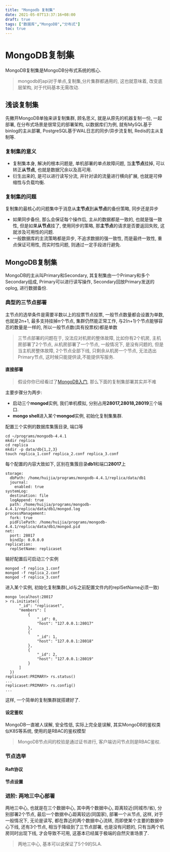 ```yaml
---
title: "Mongodb 复制集"
date: 2021-05-07T13:37:16+08:00
draft: true
tags: ["数据库","MongoDB","分布式"]
toc: true
---
```


# MongoDB复制集
MongoDB复制集是MongoDB分布式系统的核心.

> mongodb的api对于单点,复制集,分片集群都通用的, 这也就意味着, 改变底层架构, 对于代码基本无需改动.

## 浅谈复制集
先撇开MongoDB单独来讲复制集群, 顾名思义, 就是从原先的机器复制一份, 一起部署,
在分布式场景是很常见的部署架构, 以数据库们为例, 就有MySQL基于binlog的主从部署, 
PostgreSQL基于WAL日志的同步/异步流复制, Redis的主从复制等.

### 复制集的意义
* 复制集本身, 解决的根本问题是, 单机部署的单点故障问题, 当**主节点**挂掉, 可以转正**从节点**, 也就是数据冗余以及高可用.
* 衍生出来的, 是可以进行读写分流, 并针对读的流量进行横向扩展, 也就是可伸缩性与负载均衡.

### 复制集的问题
复制集的最核心的问题集中于消息从**主节点**到**从节点**的备份策略, 同步还是异步

* 如果同步备份, 那么会保证每个操作后, 主从的数据都是一致的, 也就是强一致性, 但是如果**从节点**挂了, 使用同步的策略, 那**主节点**的请求是否要返回失败, 这就涉及可用性的问题.
* 一般数据库的主流策略都是异步, 不追求数据的强一致性, 而是最终一致性, 重点保证可用性, 而实时性问题, 则通过一定手段进行避免.

## MongoDB复制集
MongoDB的主从叫Primary和Secondary, 其复制集由一个Primary和多个Secondary组成, Primary可以进行读写操作, Secondary回放Primary发送的oplog, 进行数据备份.

### 典型的三节点部署
主节点的选举条件是需要半数以上的投票节点投票, 一般节点数量都会设置为单数, 也就是2n+1, 
最多支持挂掉n个节点, 集群仍然能正常工作, 与2(n+1)个节点能够容忍的数量是一样的, 
所以一般节点数(具有投票权)都是单数

> 三节点部署的问题在于, 没法应对机房的整体故障, 比如你有2个机房, 主机房部署了2个节点, 
> 从机房部署了一个节点, 一般情况下, 是没有问题的, 但是当主机房整体故障, 2个节点全部下线, 
> 只剩余从机房一个节点, 无法选出Primary节点, 这时候只能提供读,不能提供写服务.

#### 直接部署
> 假设你你已经看过了[MongoDB入门](https://huija.github.io/mongodb-starter/), 那么下面的复制集部署其实并不难

主要步骤分为两步:
- 启动三个**mongod**实例, 我们单机模拟, 分别占用**28017,28018,28019**三个端口.
- **mongo shell**进入某个**mongod**实例, 初始化复制集集群.

配置三个实例的数据库集簇目录, 端口等
```shell script
cd ~/programs/mongodb-4.4.1
mkdir replica
cd replica
mkdir -p data/db{1,2,3}
touch replica_1.conf replica_2.conf replica_3.conf
```

每个配置的内容大致如下, 区别在集簇目录**db1**和端口**28017**上
```shell script
storage:
  dbPath: /home/huijia/programs/mongodb-4.4.1/replica/data/db1
  journal:
    enabled: true
systemLog:
  destination: file
  logAppend: true
  path: /home/huijia/programs/mongodb-4.4.1/replica/data/db1/mongod.log
processManagement:
  fork: true
  pidFilePath: /home/huijia/programs/mongodb-4.4.1/replica/data/db1/mongod.pid
net:
  port: 28017
  bindIp: 0.0.0.0
replication:
  replSetName: replicaset
```

输好配置后可启动三个实例
````shell script
mongod -f replica_1.conf
mongod -f replica_2.conf
mongod -f replica_3.conf
````

进入某个实例, 初始化复制集群(_id与之前配置文件内的replSetName必须一致)
```shell script
mongo localhost:28017
> rs.initiate({
      "_id": "replicaset",
      "members": [
          {
              "_id": 0,
              "host": "127.0.0.1:28017"
          },
          {
              "_id": 1,
              "host": "127.0.0.1:28018"
          },
          {
              "_id": 2,
              "host": "127.0.0.1:28019"
          }
      ]
  })
replicaset:PRIMARY> rs.status()
...
replicaset:PRIMARY> rs.config()
...
```

这样, 一个简单的复制集群就搭建好了.

#### 设定鉴权
MongoDB一直被人误解, 安全性低, 实际上完全是误解, 其实MongoDB的鉴权类似K8S等系统, 使用的是RBAC的鉴权模型

> MongoDB节点间的校验是通过证书进行, 客户端访问节点则是RBAC鉴权.

### 节点选举

#### Raft协议

#### 节点设置

### 进阶: 两地三中心部署
两地三中心, 也就是在三个数据中心, 其中两个数据中心, 距离较近(同城市/省), 分别部署2个节点, 最后一个数据中心距离较远(同国家),
部署一个从节点, 这样, 对于一般情况下, 无论是读写, 都在靠近的两个数据中心流转, 而即使某个主要的数据中心下线, 还有3个节点, 相当于降级到了三节点部署, 
也是没有问题的, 只有当两个机房同时出现下线, 才会导致不可用, 这基本已经属于极端的自然灾害场景了.

> 两地三中心, 基本可以说保证了5个9的SLA.
